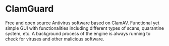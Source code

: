 # ClamGuard
Free and open source Antivirus software based on ClamAV.
Functional yet simple GUI with functionalities including different types of scans, quarantine system, etc. A background process of the engine is always running to check for viruses and other malicious software. 
